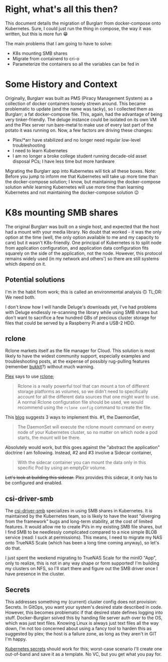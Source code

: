 # Right, what's all this then?
This document details the migration of Burglarr from docker-compose onto Kubernetes. Sure, I could just run the thing in compose, the way it was written, but this is more fun 😁

The main problems that I am going to have to solve:
- K8s mounting SMB shares
- Migrate from containerd to cri-o
- Parameterize the containers so all the variables can be fed in


# Some History and Context
Originally, Burglarr was built as PMS (Piracy Management System) as a collection of docker containers loosely strewn around. This became problematic to update (and the name was tacky), so I collected them as Burglarr; a fat docker-compose file. This, again, had the advantage of being very tinker-friendly. The deluge instance could be isolated on its own VM and the Plex server run bare-metal to make use of every last part of the potato it was running on. Now, a few factors are driving these changes:

* Plex/*arr have stabilized and no longer need regular low-level troubleshooting
* I need to learn Kubernetes
* I am no longer a broke college student running decade-old asset disposal PCs; I have less time but more hardware

Migrating the Burglarr app into Kubernetes will tick all these boxes. Note: Before you jump to inform me that Kubernetes will take up more time than the docker-compose solution; I know, but maintaining the docker-compose solution _while_ learning Kubernetes will use more time than learning Kubernetes and not maintaining the docker-compose solution 😉


# K8s mounting SMB shares
The original Burglarr was built on a single host, and expected that the host had a mount with your media library. No doubt that worked - it was the only option at the time (well, the only option available to me and my capacity to care) but it wasn't K8s-friendly. One principal of Kubernetes is to split node from application configuration, and application data configuration fits squarely on the side of the application, not the node. However, this protocol remains widely used (in my network and others') so there are still systems which depend on it.


## Potential solutions
I'm in the habit from work; this is called an environmental analysis 🙃 TL;DR: We need both.

I don't know how I will handle Deluge's downloads yet, I've had problems with Deluge endlessly re-scanning the library while using SMB shares but don't want to sacrifice a few hundred GBs of precious cluster storage for files that could be served by a Raspberry Pi and a USB-2 HDD.

## rclone
Rclone markets itself as the file manager for Cloud. This solution is most likely to have the widest community support, especially examples and troubleshooting posts, at the expense of possibly rug-pulling features (remember [bukkit](https://blog.jwf.io/2020/04/open-source-minecraft-bukkit-gpl/)?) without much warning.

[Plex](https://www.plex.tv/blog/plex-pro-week-23-a-z-on-k8s-for-plex-media-server/) says to use [rclone](https://rclone.org/);

> Rclone is a really powerful tool that can mount a ton of different storage platforms as volumes, so we didn’t need to specifically account for all the different data sources that one might want to use. A normal Rclone configuration file should be used, we would recommend using the `rclone config` command to create the file.

This [blog](https://blog.init-io.net/post/2024/kubernetes-rclone-mount/) suggests 3 ways to implement this. #1, the DaemonSet,

> The DaemonSet will execute the rclone mount command on every node of your Kubernetes cluster, so no matter on which node a pod starts, the mount will be there.

Absolutely would work, but this goes against the "abstract the application" doctrine I am following. Instead, #2 and #3 involve a Sidecar container,

> With the sidecar container you can mount the data only in this specific Pod by using an emptyDir volume.

~~Let's look at building this sidecar.~~ Plex provides this sidecar, it only has to be configured and enabled.

## csi-driver-smb
The [csi-driver-smb](https://github.com/kubernetes-csi/csi-driver-smb/blob/master/deploy/example/e2e_usage.md) specializes in using SMB shares in Kubernetes. It is maintained by the Kubernetes team, so is likely to have the least "diverging from the framework" bugs and long-term stability, at the cost of limited features. It would allow me to create PVs in my existing SMB file shares, but I find SMB to be needlessly complicated compared to a nice simple BLOB service (read: I suck at permissions). This means, I need to migrate my NAS onto TrueNAS Scale (which has been a long time coming anyway), so let's do that.

I just spent the weekend migrating to TrueNAS Scale for the minIO "App", only to realize, this is not in any way shape or form supported! I'm building my clusters on NFS, so I'll start there and figure out the SMB driver once I have presence in the cluster.

## Secrets
This addresses something my (current) cluster config does not provision: Secrets. In GitOps, you want your system's desired state described in code. However, this becomes problematic if that desired state defines logging into stuff. Docker-Burglarr solved this by handing file server auth over to the OS, which was just text files. Knowing Linux is always just text files all the way down, I'm not too concerned about using a fancy tool to harden this as suggested by plex; the host is a failure zone, as long as they aren't in GIT I'm happy.

[Kubernetes secrets](https://kubernetes.io/docs/concepts/configuration/secret/) should work for this; worst-case scenario I'll create one out-of-band and save it as a template. No VC, but you get what you pay for.
